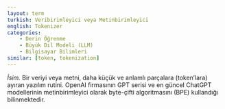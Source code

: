 ```yaml
---
layout: term
turkish: Veribirimleyici veya Metinbirimleyici
english: Tokenizer
categories:
    - Derin Öğrenme
    - Büyük Dil Modeli (LLM)
    - Bilgisayar Bilimleri
similar: [token, tokenization]
---
```


_İsim._ Bir veriyi veya metni, daha küçük ve anlamlı parçalara (token’lara) ayıran yazılım rutini. OpenAI firmasının GPT serisi ve en güncel ChatGPT modellerinin metinbirimleyici olarak byte-çifti algoritmasını (BPE) kullandığı bilinmektedir.